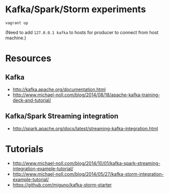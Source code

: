 # Kafka/Spark/Storm experiments

```
vagrant up
```
(Need to add ```127.0.0.1 kafka``` to hosts for producer to connect from host machine.)

# Resources

## Kafka
- http://kafka.apache.org/documentation.html
- http://www.michael-noll.com/blog/2014/08/18/apache-kafka-training-deck-and-tutorial/

## Kafka/Spark Streaming integration
- http://spark.apache.org/docs/latest/streaming-kafka-integration.html

# Tutorials
- http://www.michael-noll.com/blog/2014/10/01/kafka-spark-streaming-integration-example-tutorial/
- http://www.michael-noll.com/blog/2014/05/27/kafka-storm-integration-example-tutorial/
- https://github.com/miguno/kafka-storm-starter
